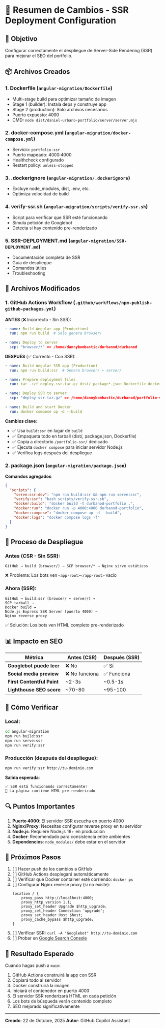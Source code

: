# 📝 Resumen de Cambios - SSR Deployment Configuration

## 🎯 Objetivo
Configurar correctamente el despliegue de Server-Side Rendering (SSR) para mejorar el SEO del portfolio.

## 📦 Archivos Creados

### 1. **Dockerfile** (`angular-migration/Dockerfile`)
- Multi-stage build para optimizar tamaño de imagen
- Stage 1 (builder): Instala deps y construye app
- Stage 2 (production): Solo archivos necesarios
- Puerto expuesto: 4000
- CMD: `node dist/daniel-urbano-portfolio/server/server.mjs`

### 2. **docker-compose.yml** (`angular-migration/docker-compose.yml`)
- Servicio: `portfolio-ssr`
- Puerto mapeado: 4000:4000
- Healthcheck configurado
- Restart policy: `unless-stopped`

### 3. **.dockerignore** (`angular-migration/.dockerignore`)
- Excluye node_modules, dist, .env, etc.
- Optimiza velocidad de build

### 4. **verify-ssr.sh** (`angular-migration/scripts/verify-ssr.sh`)
- Script para verificar que SSR esté funcionando
- Simula petición de Googlebot
- Detecta si hay contenido pre-renderizado

### 5. **SSR-DEPLOYMENT.md** (`angular-migration/SSR-DEPLOYMENT.md`)
- Documentación completa de SSR
- Guía de despliegue
- Comandos útiles
- Troubleshooting

## 🔧 Archivos Modificados

### 1. **GitHub Actions Workflow** (`.github/workflows/npm-publish-github-packages.yml`)

**ANTES** (❌ Incorrecto - Sin SSR):
```yaml
- name: Build Angular app (Production)
  run: npm run build  # Solo genera browser/
  
- name: Deploy to server
  scp: "browser/*" => /home/dannybombastic/durbanod/durbanod
```

**DESPUÉS** (✅ Correcto - Con SSR):
```yaml
- name: Build Angular SSR app (Production)
  run: npm run build:ssr  # Genera browser/ + server/
  
- name: Prepare deployment files
  run: tar -czf deploy-ssr.tar.gz dist/ package*.json Dockerfile docker-compose.yml
  
- name: Deploy SSR to server
  scp: "deploy-ssr.tar.gz" => /home/dannybombastic/durbanod/portfolio-ssr/
  
- name: Build and start Docker
  run: docker compose up -d --build
```

**Cambios clave**:
- ✅ Usa `build:ssr` en lugar de `build`
- ✅ Empaqueta todo en tarball (dist/, package.json, Dockerfile)
- ✅ Copia a directorio `/portfolio-ssr/` dedicado
- ✅ Ejecuta `docker compose` para iniciar servidor Node.js
- ✅ Verifica logs después del despliegue

### 2. **package.json** (`angular-migration/package.json`)

**Comandos agregados**:
```json
{
  "scripts": {
    "serve:ssr:dev": "npm run build:ssr && npm run serve:ssr",
    "verify:ssr": "bash scripts/verify-ssr.sh",
    "docker:build": "docker build -t durbanod-portfolio .",
    "docker:run": "docker run -p 4000:4000 durbanod-portfolio",
    "docker:compose": "docker compose up -d --build",
    "docker:logs": "docker compose logs -f"
  }
}
```

## 🚀 Proceso de Despliegue

### Antes (CSR - Sin SSR):
```
GitHub → build (browser/) → SCP browser/* → Nginx sirve estáticos
```
❌ Problema: Los bots ven `<app-root></app-root>` vacío

### Ahora (SSR):
```
GitHub → build:ssr (browser/ + server/) → 
SCP tarball → 
Docker build → 
Node.js Express SSR Server (puerto 4000) → 
Nginx reverse proxy
```
✅ Solución: Los bots ven HTML completo pre-renderizado

## 📊 Impacto en SEO

| Métrica | Antes (CSR) | Después (SSR) |
|---------|-------------|---------------|
| **Googlebot puede leer** | ❌ No | ✅ Sí |
| **Social media preview** | ❌ No funciona | ✅ Funciona |
| **First Contentful Paint** | ~2-3s | ~0.5-1s |
| **Lighthouse SEO score** | ~70-80 | ~95-100 |

## 🧪 Cómo Verificar

### Local:
```bash
cd angular-migration
npm run build:ssr
npm run serve:ssr
npm run verify:ssr
```

### Producción (después del despliegue):
```bash
npm run verify:ssr http://tu-dominio.com
```

**Salida esperada**:
```
✅ SSR está funcionando correctamente!
📄 La página contiene HTML pre-renderizado
```

## 🔍 Puntos Importantes

1. **Puerto 4000**: El servidor SSR escucha en puerto 4000
2. **Nginx/Proxy**: Necesitas configurar reverse proxy en tu servidor
3. **Node.js**: Requiere Node.js 18+ en producción
4. **Docker**: Recomendado para consistencia entre ambientes
5. **Dependencies**: `node_modules/` debe estar en el servidor

## 📝 Próximos Pasos

1. [ ] Hacer push de los cambios a GitHub
2. [ ] GitHub Actions desplegará automáticamente
3. [ ] Verificar que Docker container esté corriendo: `docker ps`
4. [ ] Configurar Nginx reverse proxy (si no existe):
   ```nginx
   location / {
       proxy_pass http://localhost:4000;
       proxy_http_version 1.1;
       proxy_set_header Upgrade $http_upgrade;
       proxy_set_header Connection 'upgrade';
       proxy_set_header Host $host;
       proxy_cache_bypass $http_upgrade;
   }
   ```
5. [ ] Verificar SSR: `curl -A "Googlebot" http://tu-dominio.com`
6. [ ] Probar en [Google Search Console](https://search.google.com/search-console)

## 🎯 Resultado Esperado

Cuando hagas push a `main`:
1. GitHub Actions construirá la app con SSR
2. Copiará todo al servidor
3. Docker construirá la imagen
4. Iniciará el contenedor en puerto 4000
5. El servidor SSR renderizará HTML en cada petición
6. Los bots de búsqueda verán contenido completo
7. SEO mejorado significativamente

---

**Creado**: 22 de Octubre, 2025
**Autor**: GitHub Copilot Assistant

